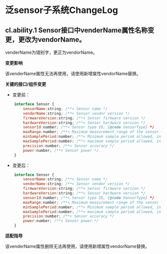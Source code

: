 # 泛sensor子系统ChangeLog

## cl.ability.1 Sensor接口中venderName属性名称变更，更改为vendorName。

venderName为错别字，更正为vendorName。

**变更影响**

该venderName属性无法再使用，请使用新增属性vendorName替换。

**关键的接口/组件变更**

- 变更前：

```js
    interface Sensor {
        sensorName:string; /**< Sensor name */
        venderName:string; /**< Sensor vendor version */
        firmwareVersion:string; /**< Sensor firmware version */
        hardwareVersion:string; /**< Sensor hardware version */
        sensorId:number; /**< Sensor type ID, {@code SensorType} */
        maxRange:number; /**< Maximum measurement range of the sensor */
        minSamplePeriod:number; /**< Minimum sample period allowed, in ns */
        maxSamplePeriod:number; /**< maximum sample period allowed, in ns */
        precision:number; /**< Sensor accuracy */
        power:number; /**< Sensor power */
    }
```

- 变更后：

```js
    interface Sensor {
        sensorName:string; /**< Sensor name */
        vendorName:string; /**< Sensor vendor version */
        firmwareVersion:string; /**< Sensor firmware version */
        hardwareVersion:string; /**< Sensor hardware version */
        sensorId:number; /**< Sensor type ID, {@code SensorType} */
        maxRange:number; /**< Maximum measurement range of the sensor */
        minSamplePeriod:number; /**< Minimum sample period allowed, in ns */
        maxSamplePeriod:number; /**< maximum sample period allowed, in ns */
        precision:number; /**< Sensor accuracy */
        power:number; /**< Sensor power */
    }
```

**适配指导**

该venderName属性删除无法再使用，请使用新增属性vendorName替换。
